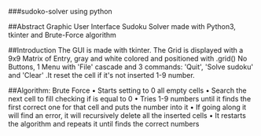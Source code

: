 ###sudoko-solver using python

##Abstract
Graphic User Interface Sudoku Solver made with Python3, tkinter and Brute-Force algorithm

##Introduction
The GUI is made with tkinter. The Grid is displayed with a 9x9 Matrix of Entry, gray and white colored and positioned with .grid() No Buttons, 1 Menu with 'File' cascade  and 3 commands: 'Quit', 'Solve sudoku' and 'Clear' .It reset the cell if it's not inserted 1-9 number.

##Algorithm: Brute Force
• Starts setting to 0 all empty cells
• Search the next cell to fill checking if is equal to 0
• Tries 1-9 numbers until it finds the first correct one for that cell and puts the  number into it
• If going along it will find an error, it will recursively delete all the inserted cells
• It restarts the algorithm and repeats it until finds the correct numbers
